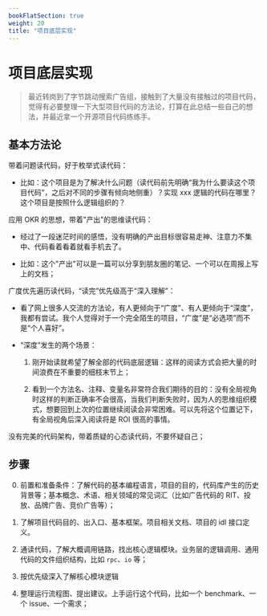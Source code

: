 ```yaml
---
bookFlatSection: true
weight: 20
title: "项目底层实现"
---
```


# 项目底层实现

> 最近转岗到了字节跳动搜索广告组，接触到了大量没有接触过的项目代码，觉得有必要整理一下大型项目代码的方法论，打算在此总结一些自己的想法，并最近拿一个开源项目代码练练手。


## 基本方法论

带着问题读代码，好于枚举式读代码：

- 比如：这个项目是为了解决什么问题（读代码前先明确“我为什么要读这个项目代码”，之后对不同的步骤有倾向地侧重）？实现 xxx 逻辑的代码在哪里？这个项目是按照什么逻辑组织的？

应用 OKR 的思想，带着"产出"的思维读代码：

- 经过了一段迷茫时间的感悟，没有明确的产出目标很容易走神、注意力不集中、代码看着看着就看手机去了。

- 比如：这个"产出"可以是一篇可以分享到朋友圈的笔记、一个可以在周报上写上的文档；

广度优先遍历读代码，“读完”优先级高于“深入理解”：

- 看了网上很多人交流的方法论，有人更倾向于“广度”、有人更倾向于“深度”，我都有尝试。我个人觉得对于一个完全陌生的项目，“广度”是“必选项”而不是“个人喜好”。

- “深度”发生的两个场景：

    1. 刚开始读就希望了解全部的代码底层逻辑：这样的阅读方式会把大量的时间浪费在不重要的细枝末节上；

    2. 看到一个方法名、注释、变量名非常符合我们期待的目的：没有全局视角时这样的判断正确率不会很高，当我们判断失败时，因为人的思维组织模式，想要回到上次的位置继续阅读会非常困难。可以先将这个位置记下，有全局视角后深入阅读将是 ROI 很高的事情。


没有完美的代码架构，带着质疑的心态读代码，不要怀疑自己；


## 步骤

0. 前置和准备条件：了解代码的基本编程语言，项目的目的，代码库产生的历史背景等；基本概念、术语、相关领域的常见词汇（比如广告代码的 RIT、投放、品牌广告、竞价广告等）；

1. 了解项目代码目的、出入口、基本框架。项目相关文档、项目的 idl 接口定义。

2. 通读代码，了解大概调用链路，找出核心逻辑模块。业务层的逻辑调用、通用代码的文件组织结构，比如 `rpc`、`io` 等；

3. 按优先级深入了解核心模块逻辑

4. 整理运行流程图、提出建议。上手运行这个代码，比如一个 benchmark、一个 issue、一个需求；


